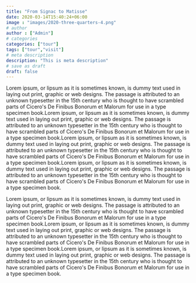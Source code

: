 ```yaml
---
title: "From Signac to Matisse"
date: 2020-03-14T15:40:24+06:00
image : "images/2020-three-quarters-4.png"
# author
author : ["Admin"]
# categories
categories: ["tour"]
tags: ["tour","visit"]
# meta description
description: "This is meta description"
# save as draft
draft: false
---
```


Lorem ipsum, or lipsum as it is sometimes known, is dummy text used in laying out print, graphic or web designs. The passage is attributed to an unknown typesetter in the 15th century who is thought to have scrambled parts of Cicero's De Finibus Bonorum et Malorum for use in a type specimen book.Lorem ipsum, or lipsum as it is sometimes known, is dummy text used in laying out print, graphic or web designs. The passage is attributed to an unknown typesetter in the 15th century who is thought to have scrambled parts of Cicero's De Finibus Bonorum et Malorum for use in a type specimen book.Lorem ipsum, or lipsum as it is sometimes known, is dummy text used in laying out print, graphic or web designs. The passage is attributed to an unknown typesetter in the 15th century who is thought to have scrambled parts of Cicero's De Finibus Bonorum et Malorum for use in a type specimen book.Lorem ipsum, or lipsum as it is sometimes known, is dummy text used in laying out print, graphic or web designs. The passage is attributed to an unknown typesetter in the 15th century who is thought to have scrambled parts of Cicero's De Finibus Bonorum et Malorum for use in a type specimen book.

Lorem ipsum, or lipsum as it is sometimes known, is dummy text used in laying out print, graphic or web designs. The passage is attributed to an unknown typesetter in the 15th century who is thought to have scrambled parts of Cicero's De Finibus Bonorum et Malorum for use in a type specimen book.Lorem ipsum, or lipsum as it is sometimes known, is dummy text used in laying out print, graphic or web designs. The passage is attributed to an unknown typesetter in the 15th century who is thought to have scrambled parts of Cicero's De Finibus Bonorum et Malorum for use in a type specimen book.Lorem ipsum, or lipsum as it is sometimes known, is dummy text used in laying out print, graphic or web designs. The passage is attributed to an unknown typesetter in the 15th century who is thought to have scrambled parts of Cicero's De Finibus Bonorum et Malorum for use in a type specimen book.